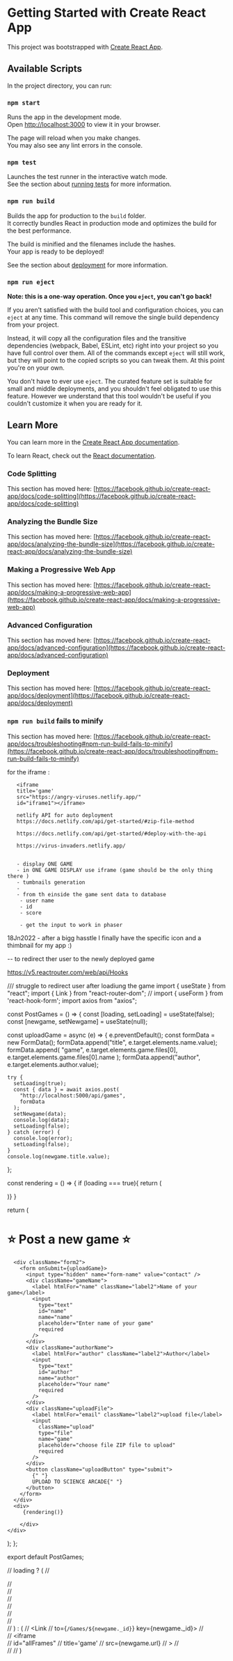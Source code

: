 # Getting Started with Create React App

This project was bootstrapped with [Create React App](https://github.com/facebook/create-react-app).

## Available Scripts

In the project directory, you can run:

### `npm start`

Runs the app in the development mode.\
Open [http://localhost:3000](http://localhost:3000) to view it in your browser.

The page will reload when you make changes.\
You may also see any lint errors in the console.

### `npm test`

Launches the test runner in the interactive watch mode.\
See the section about [running tests](https://facebook.github.io/create-react-app/docs/running-tests) for more information.

### `npm run build`

Builds the app for production to the `build` folder.\
It correctly bundles React in production mode and optimizes the build for the best performance.

The build is minified and the filenames include the hashes.\
Your app is ready to be deployed!

See the section about [deployment](https://facebook.github.io/create-react-app/docs/deployment) for more information.

### `npm run eject`

**Note: this is a one-way operation. Once you `eject`, you can't go back!**

If you aren't satisfied with the build tool and configuration choices, you can `eject` at any time. This command will remove the single build dependency from your project.

Instead, it will copy all the configuration files and the transitive dependencies (webpack, Babel, ESLint, etc) right into your project so you have full control over them. All of the commands except `eject` will still work, but they will point to the copied scripts so you can tweak them. At this point you're on your own.

You don't have to ever use `eject`. The curated feature set is suitable for small and middle deployments, and you shouldn't feel obligated to use this feature. However we understand that this tool wouldn't be useful if you couldn't customize it when you are ready for it.

## Learn More

You can learn more in the [Create React App documentation](https://facebook.github.io/create-react-app/docs/getting-started).

To learn React, check out the [React documentation](https://reactjs.org/).

### Code Splitting

This section has moved here: [https://facebook.github.io/create-react-app/docs/code-splitting](https://facebook.github.io/create-react-app/docs/code-splitting)

### Analyzing the Bundle Size

This section has moved here: [https://facebook.github.io/create-react-app/docs/analyzing-the-bundle-size](https://facebook.github.io/create-react-app/docs/analyzing-the-bundle-size)

### Making a Progressive Web App

This section has moved here: [https://facebook.github.io/create-react-app/docs/making-a-progressive-web-app](https://facebook.github.io/create-react-app/docs/making-a-progressive-web-app)

### Advanced Configuration

This section has moved here: [https://facebook.github.io/create-react-app/docs/advanced-configuration](https://facebook.github.io/create-react-app/docs/advanced-configuration)

### Deployment

This section has moved here: [https://facebook.github.io/create-react-app/docs/deployment](https://facebook.github.io/create-react-app/docs/deployment)

### `npm run build` fails to minify

This section has moved here: [https://facebook.github.io/create-react-app/docs/troubleshooting#npm-run-build-fails-to-minify](https://facebook.github.io/create-react-app/docs/troubleshooting#npm-run-build-fails-to-minify)


for the iframe : 
       
       <iframe  
       title='game' 
       src="https://angry-viruses.netlify.app/"
       id="iframe1"></iframe>

       netlify API for auto deployment
       https://docs.netlify.com/api/get-started/#zip-file-method

       https://docs.netlify.com/api/get-started/#deploy-with-the-api

       https://virus-invaders.netlify.app/
       

       - display ONE GAME 
       - in ONE GAME DISPLAY use iframe (game should be the only thing there )
       - tumbnails generation 
       - 
       - from th einside the game sent data to database
        - user name 
        - id 
        - score

        - get the input to work in phaser

18Jn2022 - after a bigg hasstle I finally have the specific icon and a thimbnail for my app :) 

-- to redirect ther user to the newly deployed game

https://v5.reactrouter.com/web/api/Hooks


/// struggle to redirect user after loadiung the game
import { useState } from "react";
import { Link } from "react-router-dom";
// import { useForm } from 'react-hook-form';
import axios from "axios";

const PostGames = () => {
  const [loading, setLoading] = useState(false);
  const [newgame, setNewgame] = useState(null);
  

  const uploadGame = async (e) => {
    e.preventDefault();
    const formData = new FormData();
    formData.append("title", e.target.elements.name.value);
    formData.append(
      "game",
      e.target.elements.game.files[0],
      e.target.elements.game.files[0].name
    );
    formData.append("author", e.target.elements.author.value);

    try {
      setLoading(true);
      const { data } = await axios.post(
        "http://localhost:5000/api/games",
        formData
      );
      setNewgame(data);
      console.log(data);
      setLoading(false);
    } catch (error) {
      console.log(error);
      setLoading(false);
    }
    console.log(newgame.title.value);
  };

 const rendering = () => {
  if (loading === true){
    return (<div className="bouncer">
    <div></div>
   <div></div>
   <div></div>
   <div></div>
   <div></div>
   </div>
  )}
 }

  return (
    <div className="pageHead">
      <h1> ⭐ Post a new game ⭐</h1>

      <div className="form2">
        <form onSubmit={uploadGame}>
          <input type="hidden" name="form-name" value="contact" />
          <div className="gameName">
            <label htmlFor="name" className="label2">Name of your game</label>
            <input
              type="text"
              id="name"
              name="name"
              placeholder="Enter name of your game"
              required
            />
          </div>
          <div className="authorName">
            <label htmlFor="author" className="label2">Author</label>
            <input
              type="text"
              id="author"
              name="author"
              placeholder="Your name"
              required
            />
          </div>
          <div className="uploadFile">
            <label htmlFor="email" className="label2">upload file</label>
            <input
              className="upload"
              type="file"
              name="game"
              placeholder="choose file ZIP file to upload"
              required
            />
          </div>
          <button className="uploadButton" type="submit">
            {" "}
            UPLOAD TO SCIENCE ARCADE{" "}
          </button>
        </form>
      </div>
      <div>
         {rendering()}
          
        </div>
    </div>
  );
};

export default PostGames;

// loading  ? (
//   <div className="bouncer">
//     <div></div>
//     <div></div>
//     <div></div>
//     <div></div>
//     <div></div>
//   </div>
// ) : (
//   <Link
//   to={`/Games/${newgame._id}`} key={newgame._id}>
//  <div className="iframeDiv">
//     <iframe  
//         id="allFrames"
//         title='game' 
//         src={newgame.url}
//         ></iframe>
//  </div>
//  </Link>
// )
